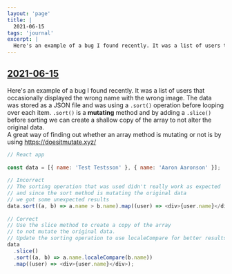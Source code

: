 ```yaml
---
layout: 'page'
title: |
  2021-06-15
tags: 'journal'
excerpt: |
  Here's an example of a bug I found recently. It was a list of users that occasionally displayed the wrong name with the wrong image. The data was stored as a JSON file and was using a .sort() operation before looping over each item. .sort() is a mutating method and by adding a .slice() before sorting we can create a shallow copy of the array to not alter the original data.
---
```


<h2 class="text-3xl font-semibold mb-4"><a class="rounded-sm focus:outline-none focus:ring-2 focus:ring-offset-2 dark:focus:ring-offset-gray-900 dark:focus:ring-pink-400 focus:ring-pink-700" href="/journals/2021-06-15">2021-06-15</a></h2>

<div class="space-y-3">
<div class="element-block ml-0"><div class="flex-1">Here's an example of a bug I found recently. It was a list of users that occasionally displayed the wrong name with the wrong image. The data was stored as a JSON file and was using a <code>.sort()</code> operation before looping over each item. <code>.sort()</code> is a <strong class="text-rose-600 dark:text-rose-400">mutating</strong> method and by adding a <code>.slice()</code> before sorting we can create a shallow copy of the array to not alter the original data.</div></div>

<div class="element-block ml-4"><div class="flex-1">A great way of finding out whether an array method is mutating or not is by using <a class="text-indigo-600 dark:text-indigo-400 rounded-sm focus:outline-none focus:ring-2 focus:ring-offset-2 dark:focus:ring-offset-gray-900 dark:focus:ring-pink-400 focus:ring-pink-700" href="https://doesitmutate.xyz/" target="_blank" rel="noopener noreferrer">https://doesitmutate.xyz/</a></div></div>

<div class="element-block ml-4"><div class="flex-1">

```js
// React app
	  
const data = [{ name: 'Test Testsson' }, { name: 'Aaron Aaronson' }];
	  
// Incorrect
// The sorting operation that was used didn't really work as expected
// and since the sort method is mutating the original data
// we got some unexpected results
data.sort((a, b) => a.name > b.name).map((user) => <div>{user.name}</div>);
	  
// Correct
// Use the slice method to create a copy of the array
// to not mutate the original data.
// Update the sorting operation to use localeCompare for better results
data
  .slice()
  .sort((a, b) => a.name.localeCompare(b.name))
  .map((user) => <div>{user.name}</div>);
```

</div></div>


</div>


